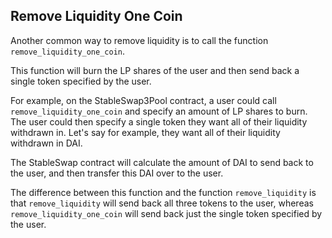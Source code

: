 ## Remove Liquidity One Coin 

Another common way to remove liquidity is to call the function `remove_liquidity_one_coin`. 

This function will burn the LP shares of the user and then send back a single token specified by the user. 

For example, on the StableSwap3Pool contract, a user could call `remove_liquidity_one_coin` and specify an amount of LP shares to burn. The user could then specify a single token they want all of their liquidity withdrawn in. Let's say for example, they want all of their liquidity withdrawn in DAI. 

The StableSwap contract will calculate the amount of DAI to send back to the user, and then transfer this DAI over to the user. 

The difference between this function and the function `remove_liquidity` is that `remove_liquidity` will send back all three tokens to the user, whereas `remove_liquidity_one_coin` will send back just the single token specified by the user. 
